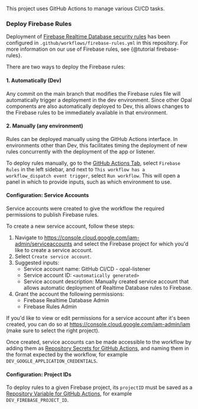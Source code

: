 <!--
SPDX-FileCopyrightText: Copyright 2025 Opal Health Informatics Group at the Research Institute of the McGill University Health Centre <john.kildea@mcgill.ca>

SPDX-License-Identifier: AGPL-3.0-or-later
-->

This project uses GitHub Actions to manage various CI/CD tasks.

### Deploy Firebase Rules

Deployment of [Firebase Realtime Database security rules](https://firebase.google.com/docs/database/security)
has been configured in `.github/workflows/firebase-rules.yml` in this repository.
For more information on our use of Firebase rules, see {@tutorial firebase-rules}.

There are two ways to deploy the Firebase rules:

#### 1. Automatically (Dev)

Any commit on the main branch that modifies the Firebase rules file will automatically trigger a deployment in the dev environment.
Since other Opal components are also automatically deployed to Dev,
this allows changes to the Firebase rules to be immediately available in that environment.

#### 2. Manually (any environment)

Rules can be deployed manually using the GitHub Actions interface.
In environments other than Dev, this facilitates timing the deployment of new rules concurrently with the deployment of the app or listener.

To deploy rules manually, go to the [GitHub Actions Tab](https://github.com/opalmedapps/opal-listener/actions),
select `Firebase Rules` in the left sidebar, and next to `This workflow has a workflow_dispatch event trigger`,
select `Run workflow`.
This will open a panel in which to provide inputs, such as which environment to use.

#### Configuration: Service Accounts

Service accounts were created to give the workflow the required permissions to publish Firebase rules.

To create a new service account, follow these steps:

 1. Navigate to https://console.cloud.google.com/iam-admin/serviceaccounts
    and select the Firebase project for which you'd like to create a service account.
 2. Select `Create service account`.
 3. Suggested inputs:
    - Service account name: GitHub CI/CD - opal-listener
    - Service account ID: `<automatically generated>`
    - Service account description: Manually created service account that allows automatic deployment of Realtime Database rules to Firebase.
 4. Grant the account the following permissions:
    - Firebase Realtime Database Admin
    - Firebase Rules Admin

If you'd like to view or edit permissions for a service account after it's been created,
you can do so at https://console.cloud.google.com/iam-admin/iam (make sure to select the right project).

Once created, service accounts can be made accessible to the workflow by adding them as
[Repository Secrets for GitHub Actions](https://docs.github.com/en/actions/security-for-github-actions/security-guides/using-secrets-in-github-actions#creating-secrets-for-a-repository),
and naming them in the format expected by the workflow, for example `DEV_GOOGLE_APPLICATION_CREDENTIALS`.

#### Configuration: Project IDs

To deploy rules to a given Firebase project, its `projectID` must be saved as a
[Repository Variable for GitHub Actions](https://docs.github.com/en/actions/writing-workflows/choosing-what-your-workflow-does/store-information-in-variables#creating-configuration-variables-for-a-repository),
for example `DEV_FIREBASE_PROJECT_ID`.

